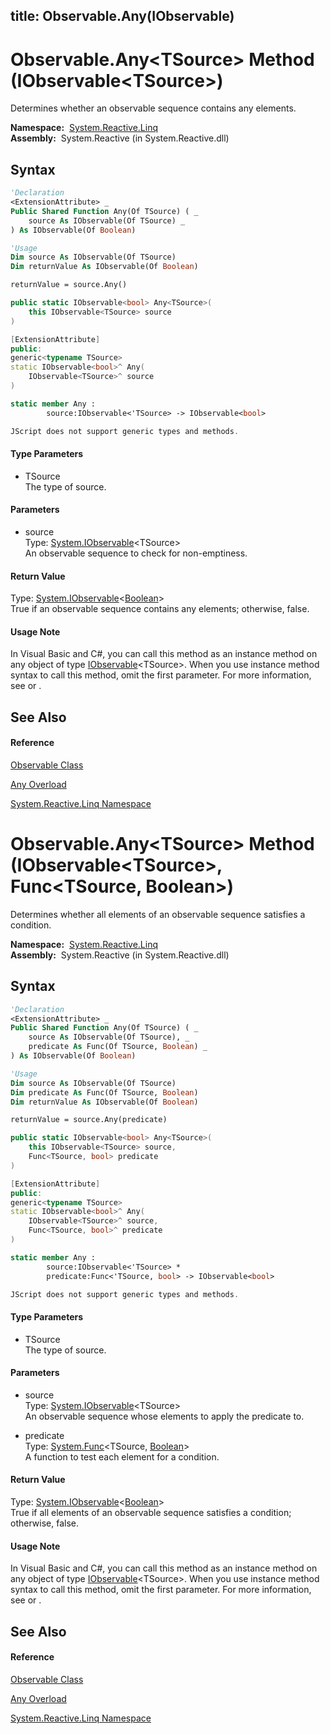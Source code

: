 title: Observable.Any<TSource>(IObservable<TSource>)
---
# Observable.Any\<TSource\> Method (IObservable\<TSource\>)

Determines whether an observable sequence contains any elements.

**Namespace:**  [System.Reactive.Linq](System.Reactive.Linq/System.Reactive.Linq)  
**Assembly:**  System.Reactive (in System.Reactive.dll)

## Syntax

```vb
'Declaration
<ExtensionAttribute> _
Public Shared Function Any(Of TSource) ( _
    source As IObservable(Of TSource) _
) As IObservable(Of Boolean)
```

```vb
'Usage
Dim source As IObservable(Of TSource)
Dim returnValue As IObservable(Of Boolean)

returnValue = source.Any()
```

```csharp
public static IObservable<bool> Any<TSource>(
    this IObservable<TSource> source
)
```

```c++
[ExtensionAttribute]
public:
generic<typename TSource>
static IObservable<bool>^ Any(
    IObservable<TSource>^ source
)
```

```fsharp
static member Any : 
        source:IObservable<'TSource> -> IObservable<bool> 
```

```javascript
JScript does not support generic types and methods.
```

#### Type Parameters

- TSource  
  The type of source.

#### Parameters

- source  
  Type: [System.IObservable](https://msdn.microsoft.com/en-us/library/Dd990377)\<TSource\>  
  An observable sequence to check for non-emptiness.

#### Return Value

Type: [System.IObservable](https://msdn.microsoft.com/en-us/library/Dd990377)\<[Boolean](https://msdn.microsoft.com/en-us/library/a28wyd50)\>  
True if an observable sequence contains any elements; otherwise, false.

#### Usage Note

In Visual Basic and C\#, you can call this method as an instance method on any object of type [IObservable](https://msdn.microsoft.com/en-us/library/Dd990377)\<TSource\>. When you use instance method syntax to call this method, omit the first parameter. For more information, see [](https://msdn.microsoft.com/en-us/library/Bb384936) or [](https://msdn.microsoft.com/en-us/library/Bb383977).

## See Also

#### Reference

[Observable Class](Observable/Observable)

[Any Overload](Any/Observable.Any)

[System.Reactive.Linq Namespace](System.Reactive.Linq/System.Reactive.Linq)

# Observable.Any\<TSource\> Method (IObservable\<TSource\>, Func\<TSource, Boolean\>)

Determines whether all elements of an observable sequence satisfies a condition.

**Namespace:**  [System.Reactive.Linq](System.Reactive.Linq/System.Reactive.Linq)  
**Assembly:**  System.Reactive (in System.Reactive.dll)

## Syntax

```vb
'Declaration
<ExtensionAttribute> _
Public Shared Function Any(Of TSource) ( _
    source As IObservable(Of TSource), _
    predicate As Func(Of TSource, Boolean) _
) As IObservable(Of Boolean)
```

```vb
'Usage
Dim source As IObservable(Of TSource)
Dim predicate As Func(Of TSource, Boolean)
Dim returnValue As IObservable(Of Boolean)

returnValue = source.Any(predicate)
```

```csharp
public static IObservable<bool> Any<TSource>(
    this IObservable<TSource> source,
    Func<TSource, bool> predicate
)
```

```c++
[ExtensionAttribute]
public:
generic<typename TSource>
static IObservable<bool>^ Any(
    IObservable<TSource>^ source, 
    Func<TSource, bool>^ predicate
)
```

```fsharp
static member Any : 
        source:IObservable<'TSource> * 
        predicate:Func<'TSource, bool> -> IObservable<bool> 
```

```javascript
JScript does not support generic types and methods.
```

#### Type Parameters

- TSource  
  The type of source.

#### Parameters

- source  
  Type: [System.IObservable](https://msdn.microsoft.com/en-us/library/Dd990377)\<TSource\>  
  An observable sequence whose elements to apply the predicate to.

- predicate  
  Type: [System.Func](https://msdn.microsoft.com/en-us/library/Bb549151)\<TSource, [Boolean](https://msdn.microsoft.com/en-us/library/a28wyd50)\>  
  A function to test each element for a condition.

#### Return Value

Type: [System.IObservable](https://msdn.microsoft.com/en-us/library/Dd990377)\<[Boolean](https://msdn.microsoft.com/en-us/library/a28wyd50)\>  
True if all elements of an observable sequence satisfies a condition; otherwise, false.

#### Usage Note

In Visual Basic and C\#, you can call this method as an instance method on any object of type [IObservable](https://msdn.microsoft.com/en-us/library/Dd990377)\<TSource\>. When you use instance method syntax to call this method, omit the first parameter. For more information, see [](https://msdn.microsoft.com/en-us/library/Bb384936) or [](https://msdn.microsoft.com/en-us/library/Bb383977).

## See Also

#### Reference

[Observable Class](Observable/Observable)

[Any Overload](Any/Observable.Any)

[System.Reactive.Linq Namespace](System.Reactive.Linq/System.Reactive.Linq)
